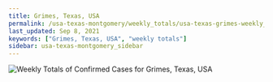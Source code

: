 ```yaml
---
title: Grimes, Texas, USA
permalink: /usa-texas-montgomery/weekly_totals/usa-texas-grimes-weekly_totals.html
last_updated: Sep 8, 2021
keywords: ["Grimes, Texas, USA", "weekly totals"]
sidebar: usa-texas-montgomery_sidebar
---
```


![Weekly Totals of Confirmed Cases for Grimes, Texas, USA](/covid_tracker/images/graphs/usa-texas-grimes-weekly_totals_graph.png)

